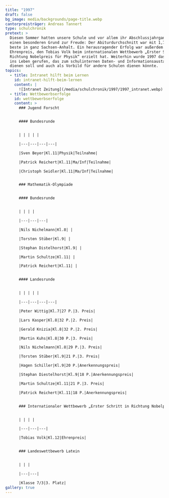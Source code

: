 ```yaml
---
title: "1997"
draft: false
bg_image: media/backgrounds/page-title.webp
cantorpreisträger: Andreas Tannert
type: schulchronik
pretext: >
  Diesen Sommer hatten unsere Schule und vor allem ihr Abschlussjahrgang
  einen besonderen Grund zur Freude: Der Abiturdurchschnitt war mit 1,7 der
  beste in ganz Sachsen-Anhalt. Ein herausragender Erfolg war außerdem der
  Ehrenpreis, den Tobias Volk beim internationalen Wettbewerb „Erster Schritt in
  Richtung Nobelpreis für Physik“ erzielt hat. Weiterhin wurde 1997 das Intranet
  ins Leben gerufen, das zum schulinternen Daten- und Informationsaustausch
  dienen soll und auch als Vorbild für andere Schulen dienen könnte.
topics:
  - title: Intranet hilft beim Lernen
    id: intranet-hilft-beim-lernen
    content: |
      ![Intranet Zeitung](/media/schulchronik/1997/1997_intranet.webp)
  - title: Wettbewerbserfolge
    id: wettbewerbserfolge
    content: >
      ### Jugend Forscht


      #### Bundesrunde


      | | | | |

      |---|---|---|---|

      |Sven Beyer|Kl.11|Physik|Teilnahme|

      |Patrick Reichert|Kl.11|Ma/Inf|Teilnahme|

      |Christoph Seidler|Kl.11|Ma/Inf|Teilnahme|


      ### Mathematik-Olympiade


      #### Bundesrunde


      | | | |

      |---|---|---|

      |Nils Nichelmann|Kl.8| |

      |Torsten Stüber|Kl.9| |

      |Stephan Distelhorst|Kl.9| |

      |Martin Schultze|Kl.11| |

      |Patrick Reichert|Kl.11| |


      #### Landesrunde


      | | | | |

      |---|---|---|---|

      |Peter Wittig|Kl.7|27 P.|3. Preis|

      |Lars Kasper|Kl.8|32 P.|2. Preis|

      |Gerald Knizia|Kl.8|32 P.|2. Preis|

      |Martin Kuhs|Kl.8|30 P.|3. Preis|

      |Nils Nichelmann|Kl.8|29 P.|3. Preis|

      |Torsten Stüber|Kl.9|21 P.|3. Preis|

      |Hagen Schiller|Kl.9|20 P.|Anerkennungspreis|

      |Stephan Diestelhorst|Kl.9|18 P.|Anerkennungspreis|

      |Martin Schultze|Kl.11|21 P.|3. Preis|

      |Patrick Reichert|Kl.11|18 P.|Anerkennungspreis|


      ### Internationaler Wettbewerb „Erster Schritt in Richtung Nobelpreis für Physik“


      | | | |

      |---|---|---|

      |Tobias Volk|Kl.12|Ehrenpreis|


      ### Landeswettbewerb Latein


      | | |

      |---|---|

      |Klasse 7/3|3. Platz|
gallery: true
---
```




